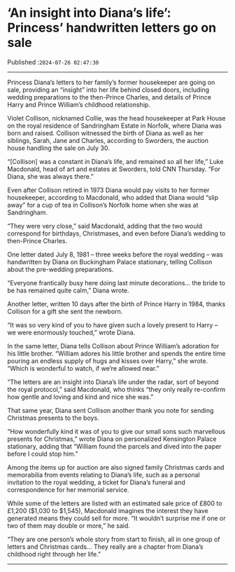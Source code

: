 # ‘An insight into Diana’s life’: Princess’ handwritten letters go on sale

Published :`2024-07-26 02:47:30`

---

Princess Diana’s letters to her family’s former housekeeper are going on sale, providing an “insight” into her life behind closed doors, including wedding preparations to the then-Prince Charles, and details of Prince Harry and Prince William’s childhood relationship.

Violet Collison, nicknamed Collie, was the head housekeeper at Park House on the royal residence of Sandringham Estate in Norfolk, where Diana was born and raised. Collison witnessed the birth of Diana as well as her siblings, Sarah, Jane and Charles, according to Sworders, the auction house handling the sale on July 30.

“[Collison] was a constant in Diana’s life, and remained so all her life,” Luke Macdonald, head of art and estates at Sworders, told CNN Thursday. “For Diana, she was always there.”

Even after Collison retired in 1973 Diana would pay visits to her former housekeeper, according to Macdonald, who added that Diana would “slip away” for a cup of tea in Collison’s Norfolk home when she was at Sandringham.

“They were very close,” said Macdonald, adding that the two would correspond for birthdays, Christmases, and even before Diana’s wedding to then-Prince Charles.

One letter dated July 8, 1981 – three weeks before the royal wedding – was handwritten by Diana on Buckingham Palace stationary, telling Collison about the pre-wedding preparations.

“Everyone frantically busy here doing last minute decorations… the bride to be has remained quite calm,” Diana wrote.

Another letter, written 10 days after the birth of Prince Harry in 1984, thanks Collison for a gift she sent the newborn.

“It was so very kind of you to have given such a lovely present to Harry – we were enormously touched,” wrote Diana.

In the same letter, Diana tells Collison about Prince William’s adoration for his little brother. “William adores his little brother and spends the entire time pouring an endless supply of hugs and kisses over Harry,” she wrote. “Which is wonderful to watch, if we’re allowed near.”

“The letters are an insight into Diana’s life under the radar, sort of beyond the royal protocol,” said Macdonald, who thinks “they only really re-confirm how gentle and loving and kind and nice she was.”

That same year, Diana sent Collison another thank you note for sending Christmas presents to the boys.

“How wonderfully kind it was of you to give our small sons such marvellous presents for Christmas,” wrote Diana on personalized Kensington Palace stationary, adding that “William found the parcels and dived into the paper before I could stop him.”

Among the items up for auction are also signed family Christmas cards and memorabilia from events relating to Diana’s life, such as a personal invitation to the royal wedding, a ticket for Diana’s funeral and correspondence for her memorial service.

While some of the letters are listed with an estimated sale price of £800 to £1,200 ($1,030 to $1,545), Macdonald imagines the interest they have generated means they could sell for more. “It wouldn’t surprise me if one or two of them may double or more,” he said.

“They are one person’s whole story from start to finish, all in one group of letters and Christmas cards… They really are a chapter from Diana’s childhood right through her life.”

---

